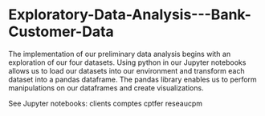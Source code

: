 # Exploratory-Data-Analysis---Bank-Customer-Data

The implementation of our preliminary data analysis begins with an exploration of our four datasets. Using python in our Jupyter notebooks allows us to load our datasets into our environment and transform each dataset into a pandas dataframe. The pandas library enables us to perform manipulations on our dataframes and create visualizations.

See Jupyter notebooks:
clients
comptes
cptfer
reseaucpm
